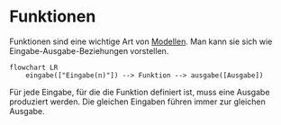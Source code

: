 # Funktionen

Funktionen sind eine wichtige Art von [Modellen](Modellbildung.md). Man kann sie sich wie Eingabe-Ausgabe-Beziehungen vorstellen.

```mermaid
flowchart LR
    eingabe(["Eingabe(n)"]) --> Funktion --> ausgabe([Ausgabe])
```

 Für jede Eingabe, für die die Funktion definiert ist, muss eine Ausgabe produziert werden. Die gleichen Eingaben führen immer zur gleichen Ausgabe.